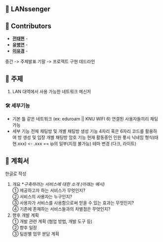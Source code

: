 ## 📌 LANssenger

## 👥 Contributors

- [**전태현**](https://github.com/taehyunjeon0203) -
- [**유병연**](https://github.com/youbyeongyeon) -
- [**이유경**](https://github.com/dldbrud) -

중간 -> 주제발표
기말 -> 프로젝트 구현 데드라인

## 🎯 주제

1. LAN 대역에서 사용 가능한 네트워크 메신저

### 🛠 세부기능

- 기본 틀
  같은 네트워크 (ex: eduroam || KNU WIFI 6) 연결된 사용자들끼리 채팅 가능
- 세부 기능
  전체 채팅방 및 개별 채팅방 생성 기능
  4자리 혹은 6자리 코드를 활용하여 방 생성 및 입장
  개별 채팅방 암호 기능
  현재 활동중인 인원 푷시
  닉네임 형식(태현.xxx) <- .xxx == ip의 일부(지정 불가능)
  테마 변경 (다크, 라이트)

## 📝 계획서

한글로 작성

1. 개요 \*_구축하려는 서비스에 대한 소개 (아래는 예시)_  
   ① 제공하고자 하는 서비스가 무엇인지?  
   ② 서비스의 사용자는 누구인지?  
   ③ 사용자가 서비스를 사용함으로써 얻을 수 있는 효과는 무엇인지?  
   ④ 기존에 존재하는 서비스들과의 차별점은 무엇인지?
2. 향후 개발 계획  
   ① 개발 관련 계획 (협업 방법, 개발 도구 등)  
   ② 향후 일정  
   ③ 팀원별 업무 분담 계획
